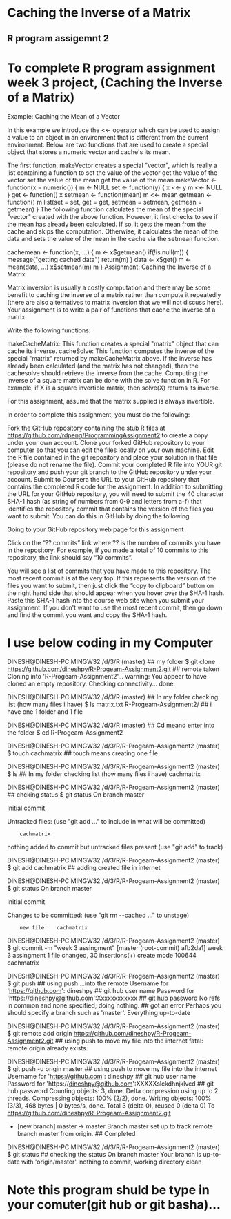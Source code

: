 # Caching the Inverse of a Matrix
## R program assigemnt 2

# To complete R program assignment week 3 project, (Caching the Inverse of a Matrix)


Example: Caching the Mean of a Vector

In this example we introduce the <<- operator which can be used to assign a value to an object in an environment that is different from the current environment. Below are two functions that are used to create a special object that stores a numeric vector and cache's its mean.

The first function, makeVector creates a special "vector", which is really a list containing a function to
set the value of the vector
get the value of the vector
set the value of the mean
get the value of the mean
makeVector <- function(x = numeric()) {
        m <- NULL
        set <- function(y) {
                x <<- y
                m <<- NULL
        }
        get <- function() x
        setmean <- function(mean) m <<- mean
        getmean <- function() m
        list(set = set, get = get,
             setmean = setmean,
             getmean = getmean)
}
The following function calculates the mean of the special "vector" created with the above function. However, it first checks to see if the mean has already been calculated. If so, it gets the mean from the cache and skips the computation. Otherwise, it calculates the mean of the data and sets the value of the mean in the cache via the setmean function.

cachemean <- function(x, ...) {
        m <- x$getmean()
        if(!is.null(m)) {
                message("getting cached data")
                return(m)
        }
        data <- x$get()
        m <- mean(data, ...)
        x$setmean(m)
        m
}
Assignment: Caching the Inverse of a Matrix

Matrix inversion is usually a costly computation and there may be some benefit to caching the inverse of a matrix rather than compute it repeatedly (there are also alternatives to matrix inversion that we will not discuss here). Your assignment is to write a pair of functions that cache the inverse of a matrix.

Write the following functions:

makeCacheMatrix: This function creates a special "matrix" object that can cache its inverse.
cacheSolve: This function computes the inverse of the special "matrix" returned by makeCacheMatrix above. If the inverse has already been calculated (and the matrix has not changed), then the cachesolve should retrieve the inverse from the cache.
Computing the inverse of a square matrix can be done with the solve function in R. For example, if X is a square invertible matrix, then solve(X) returns its inverse.

For this assignment, assume that the matrix supplied is always invertible.

In order to complete this assignment, you must do the following:

Fork the GitHub repository containing the stub R files at https://github.com/rdpeng/ProgrammingAssignment2 to create a copy under your own account.
Clone your forked GitHub repository to your computer so that you can edit the files locally on your own machine.
Edit the R file contained in the git repository and place your solution in that file (please do not rename the file).
Commit your completed R file into YOUR git repository and push your git branch to the GitHub repository under your account.
Submit to Coursera the URL to your GitHub repository that contains the completed R code for the assignment.
In addition to submitting the URL for your GitHub repository, you will need to submit the 40 character SHA-1 hash (as string of numbers from 0-9 and letters from a-f) that identifies the repository commit that contains the version of the files you want to submit. You can do this in GitHub by doing the following

Going to your GitHub repository web page for this assignment

Click on the “?? commits” link where ?? is the number of commits you have in the repository. For example, if you made a total of 10 commits to this repository, the link should say “10 commits”.

You will see a list of commits that you have made to this repository. The most recent commit is at the very top. If this represents the version of the files you want to submit, then just click the “copy to clipboard” button on the right hand side that should appear when you hover over the SHA-1 hash. Paste this SHA-1 hash into the course web site when you submit your assignment. If you don't want to use the most recent commit, then go down and find the commit you want and copy the SHA-1 hash.





# I use below coding in my Computer 


DINESH@DINESH-PC MINGW32 /d/3/R (master) ## my folder 
$ git clone https://github.com/dineshpy/R-Progeam-Assignment2.git ## remote taken
Cloning into 'R-Progeam-Assignment2'...
warning: You appear to have cloned an empty repository.
Checking connectivity... done.

DINESH@DINESH-PC MINGW32 /d/3/R (master)                      ## In my folder checking list (how many files i have) 
$ ls
matrix.txt  R-Progeam-Assignment2/                       ## i have one 1 folder and 1 file




DINESH@DINESH-PC MINGW32 /d/3/R (master)                    ## Cd meand enter into the folder
$ cd  R-Progeam-Assignment2

DINESH@DINESH-PC MINGW32 /d/3/R/R-Progeam-Assignment2 (master)  
$ touch cachmatrix                                                ## touch means creating one file 

DINESH@DINESH-PC MINGW32 /d/3/R/R-Progeam-Assignment2 (master)
$ ls                                                                   ## In my folder checking list (how many files i have)
cachmatrix

DINESH@DINESH-PC MINGW32 /d/3/R/R-Progeam-Assignment2 (master)           ##  chcking status
$ git status
On branch master

Initial commit

Untracked files:
  (use "git add <file>..." to include in what will be committed)

        cachmatrix

nothing added to commit but untracked files present (use "git add" to track)

DINESH@DINESH-PC MINGW32 /d/3/R/R-Progeam-Assignment2 (master)
$ git add cachmatrix                                           ## adding created file in internet

DINESH@DINESH-PC MINGW32 /d/3/R/R-Progeam-Assignment2 (master)
$ git status
On branch master

Initial commit

Changes to be committed:
  (use "git rm --cached <file>..." to unstage)

        new file:   cachmatrix


DINESH@DINESH-PC MINGW32 /d/3/R/R-Progeam-Assignment2 (master)
$ git commit -m "week 3 assingment"
[master (root-commit) afb2da1] week 3 assingment
 1 file changed, 30 insertions(+)
 create mode 100644 cachmatrix

DINESH@DINESH-PC MINGW32 /d/3/R/R-Progeam-Assignment2 (master)
$ git push                                                               ## using push ...into the remote
Username for 'https://github.com': dineshpy                             ## git hub user name
Password for 'https://dineshpy@github.com':Xxxxxxxxxxxx                 ## git hub password
No refs in common and none specified; doing nothing.                    ## got an error
Perhaps you should specify a branch such as 'master'. 
Everything up-to-date

DINESH@DINESH-PC MINGW32 /d/3/R/R-Progeam-Assignment2 (master)
$ git remote add origin https://github.com/dineshpy/R-Progeam-Assignment2.git     ## using push to move my file into the internet
fatal: remote origin already exists.

DINESH@DINESH-PC MINGW32 /d/3/R/R-Progeam-Assignment2 (master)
$ git push -u origin master                                             ## using push to move my file into the internet
Username for 'https://github.com': dineshpy                            ## git hub user name
Password for 'https://dineshpy@github.com':XXXXXslckdhnjklvcd           ## git hub password
Counting objects: 3, done.
Delta compression using up to 2 threads.
Compressing objects: 100% (2/2), done.
Writing objects: 100% (3/3), 468 bytes | 0 bytes/s, done.
Total 3 (delta 0), reused 0 (delta 0)
To https://github.com/dineshpy/R-Progeam-Assignment2.git
 * [new branch]      master -> master
Branch master set up to track remote branch master from origin.       ## Completed  

DINESH@DINESH-PC MINGW32 /d/3/R/R-Progeam-Assignment2 (master)
$ git status                                                                ## checking the status
On branch master
Your branch is up-to-date with 'origin/master'.
nothing to commit, working directory clean

# Note this program shuld be type in your comuter(git hub or git basha)... 


